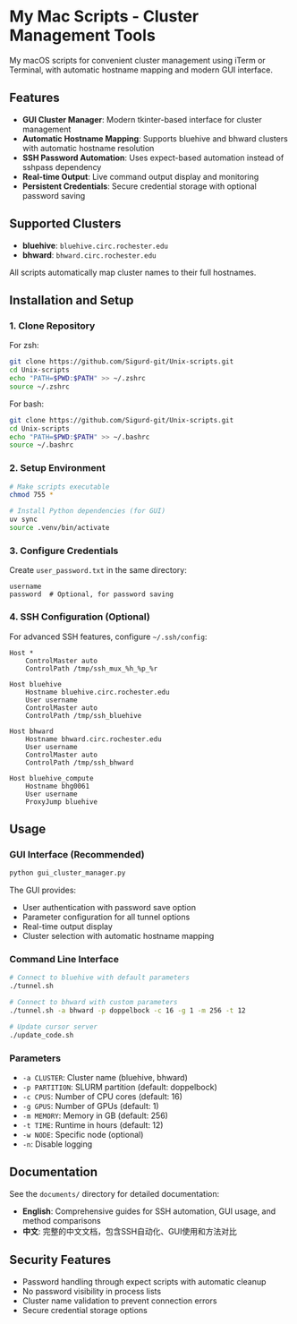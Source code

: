 # My Mac Scripts - Cluster Management Tools

My macOS scripts for convenient cluster management using iTerm or Terminal, with automatic hostname mapping and modern GUI interface.

## Features

- **GUI Cluster Manager**: Modern tkinter-based interface for cluster management
- **Automatic Hostname Mapping**: Supports bluehive and bhward clusters with automatic hostname resolution
- **SSH Password Automation**: Uses expect-based automation instead of sshpass dependency
- **Real-time Output**: Live command output display and monitoring
- **Persistent Credentials**: Secure credential storage with optional password saving

## Supported Clusters

- **bluehive**: `bluehive.circ.rochester.edu`
- **bhward**: `bhward.circ.rochester.edu`

All scripts automatically map cluster names to their full hostnames.

## Installation and Setup

### 1. Clone Repository

For zsh:
```zsh
git clone https://github.com/Sigurd-git/Unix-scripts.git
cd Unix-scripts
echo "PATH=$PWD:$PATH" >> ~/.zshrc
source ~/.zshrc
```

For bash:
```bash
git clone https://github.com/Sigurd-git/Unix-scripts.git
cd Unix-scripts
echo "PATH=$PWD:$PATH" >> ~/.bashrc
source ~/.bashrc
```

### 2. Setup Environment

```bash
# Make scripts executable
chmod 755 *

# Install Python dependencies (for GUI)
uv sync
source .venv/bin/activate
```

### 3. Configure Credentials

Create `user_password.txt` in the same directory:
```
username
password  # Optional, for password saving
```

### 4. SSH Configuration (Optional)

For advanced SSH features, configure `~/.ssh/config`:
```
Host *
    ControlMaster auto
    ControlPath /tmp/ssh_mux_%h_%p_%r

Host bluehive
    Hostname bluehive.circ.rochester.edu
    User username
    ControlMaster auto
    ControlPath /tmp/ssh_bluehive

Host bhward
    Hostname bhward.circ.rochester.edu
    User username
    ControlMaster auto
    ControlPath /tmp/ssh_bhward

Host bluehive_compute
    Hostname bhg0061
    User username
    ProxyJump bluehive
```

## Usage

### GUI Interface (Recommended)

```bash
python gui_cluster_manager.py
```

The GUI provides:
- User authentication with password save option
- Parameter configuration for all tunnel options
- Real-time output display
- Cluster selection with automatic hostname mapping

### Command Line Interface

```bash
# Connect to bluehive with default parameters
./tunnel.sh

# Connect to bhward with custom parameters
./tunnel.sh -a bhward -p doppelbock -c 16 -g 1 -m 256 -t 12

# Update cursor server
./update_code.sh
```

### Parameters

- `-a CLUSTER`: Cluster name (bluehive, bhward)
- `-p PARTITION`: SLURM partition (default: doppelbock)
- `-c CPUS`: Number of CPU cores (default: 16)
- `-g GPUS`: Number of GPUs (default: 1)
- `-m MEMORY`: Memory in GB (default: 256)
- `-t TIME`: Runtime in hours (default: 12)
- `-w NODE`: Specific node (optional)
- `-n`: Disable logging

## Documentation

See the `documents/` directory for detailed documentation:
- **English**: Comprehensive guides for SSH automation, GUI usage, and method comparisons
- **中文**: 完整的中文文档，包含SSH自动化、GUI使用和方法对比

## Security Features

- Password handling through expect scripts with automatic cleanup
- No password visibility in process lists
- Cluster name validation to prevent connection errors
- Secure credential storage options
